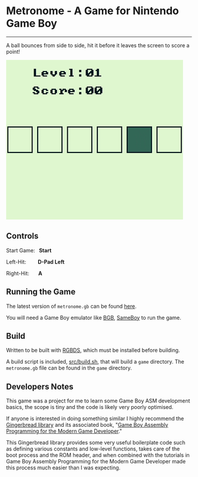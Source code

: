 # Metronome - A Game for Nintendo Game Boy #

----------


A ball bounces from side to side, hit it before it leaves the screen to score a point!

![Metronome](demo/metronome_0.2.gif)

## Controls ##

Start Game:&nbsp;&ensp;**Start**

Left-Hit:&emsp;&emsp;&nbsp;**D-Pad Left**

Right-Hit:&nbsp;&emsp;&ensp;**A**

## Running the Game
The latest version of `metronome.gb` can be found [here](https://github.com/alittlecoyote/metronome-gb/releases/latest).

You will need a Game Boy emulator like [BGB](http://bgb.bircd.org/), [SameBoy](https://sameboy.github.io/) to run the game.

## Build ##
Written to be built with [RGBDS](https://rgbds.gbdev.io/), which must be installed before building.

A build script is included, [src/build.sh](src/build.sh), that will build a `game` directory. The `metronome.gb` file can be found in the `game` directory.


## Developers Notes ##

This game was a project for me to learn some Game Boy ASM development basics, the scope is tiny and the code is likely very poorly optimised.

If anyone is interested in doing something similar I highly recommend the [Gingerbread library](https://github.com/ahrnbom/gingerbread) and its associated book, "[Game Boy Assembly Programming for the Modern Game Developer](https://github.com/ahrnbom/gbapfomgd)." 

This Gingerbread library provides some very useful boilerplate code such as defining various constants and low-level functions, takes care of the boot process and the ROM header, and when combined with the tutorials in Game Boy Assembly Programming for the Modern Game Developer made this process much easier than I was expecting.
